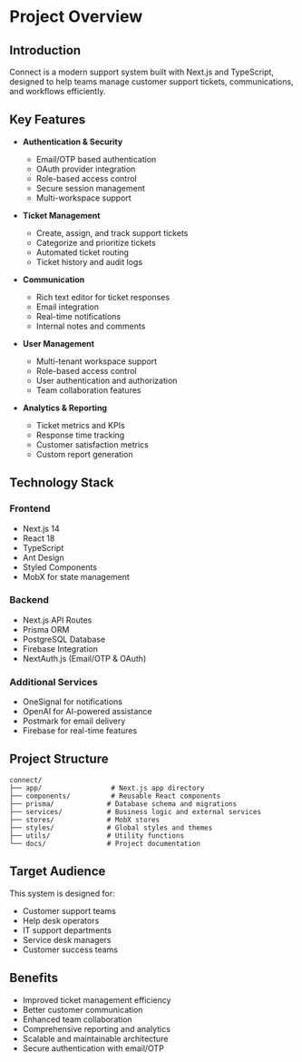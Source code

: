# Project Overview

## Introduction

Connect is a modern support system built with Next.js and TypeScript, designed to help teams manage customer support tickets, communications, and workflows efficiently.

## Key Features

- **Authentication & Security**

  - Email/OTP based authentication
  - OAuth provider integration
  - Role-based access control
  - Secure session management
  - Multi-workspace support

- **Ticket Management**

  - Create, assign, and track support tickets
  - Categorize and prioritize tickets
  - Automated ticket routing
  - Ticket history and audit logs

- **Communication**

  - Rich text editor for ticket responses
  - Email integration
  - Real-time notifications
  - Internal notes and comments

- **User Management**

  - Multi-tenant workspace support
  - Role-based access control
  - User authentication and authorization
  - Team collaboration features

- **Analytics & Reporting**
  - Ticket metrics and KPIs
  - Response time tracking
  - Customer satisfaction metrics
  - Custom report generation

## Technology Stack

### Frontend

- Next.js 14
- React 18
- TypeScript
- Ant Design
- Styled Components
- MobX for state management

### Backend

- Next.js API Routes
- Prisma ORM
- PostgreSQL Database
- Firebase Integration
- NextAuth.js (Email/OTP & OAuth)

### Additional Services

- OneSignal for notifications
- OpenAI for AI-powered assistance
- Postmark for email delivery
- Firebase for real-time features

## Project Structure

```
connect/
├── app/                 # Next.js app directory
├── components/          # Reusable React components
├── prisma/             # Database schema and migrations
├── services/           # Business logic and external services
├── stores/             # MobX stores
├── styles/             # Global styles and themes
├── utils/              # Utility functions
└── docs/               # Project documentation
```

## Target Audience

This system is designed for:

- Customer support teams
- Help desk operators
- IT support departments
- Service desk managers
- Customer success teams

## Benefits

- Improved ticket management efficiency
- Better customer communication
- Enhanced team collaboration
- Comprehensive reporting and analytics
- Scalable and maintainable architecture
- Secure authentication with email/OTP
